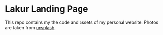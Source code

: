 # Lakur Landing Page
This repo contains my the code and assets of my personal website.
Photos are taken from [unsplash](https://unsplash.com).
